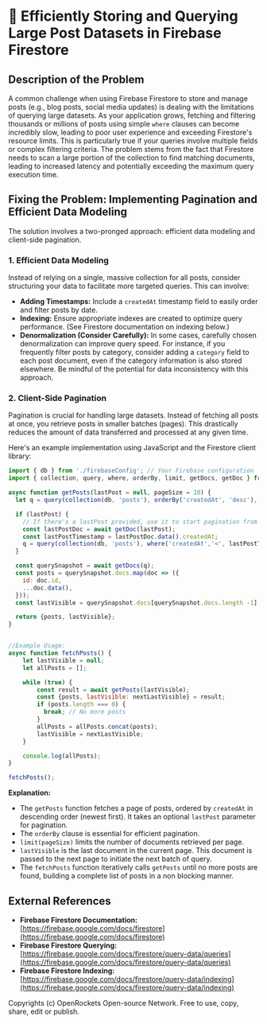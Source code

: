 # 🐞 Efficiently Storing and Querying Large Post Datasets in Firebase Firestore


## Description of the Problem

A common challenge when using Firebase Firestore to store and manage posts (e.g., blog posts, social media updates) is dealing with the limitations of querying large datasets.  As your application grows, fetching and filtering thousands or millions of posts using simple `where` clauses can become incredibly slow, leading to poor user experience and exceeding Firestore's resource limits.  This is particularly true if your queries involve multiple fields or complex filtering criteria.  The problem stems from the fact that Firestore needs to scan a large portion of the collection to find matching documents, leading to increased latency and potentially exceeding the maximum query execution time.


## Fixing the Problem: Implementing Pagination and Efficient Data Modeling

The solution involves a two-pronged approach: efficient data modeling and client-side pagination.

### 1. Efficient Data Modeling

Instead of relying on a single, massive collection for all posts, consider structuring your data to facilitate more targeted queries. This can involve:

* **Adding Timestamps:**  Include a `createdAt` timestamp field to easily order and filter posts by date.
* **Indexing:** Ensure appropriate indexes are created to optimize query performance.  (See Firestore documentation on indexing below.)
* **Denormalization (Consider Carefully):** In some cases, carefully chosen denormalization can improve query speed.  For instance, if you frequently filter posts by category, consider adding a `category` field to each post document, even if the category information is also stored elsewhere.  Be mindful of the potential for data inconsistency with this approach.

### 2. Client-Side Pagination

Pagination is crucial for handling large datasets. Instead of fetching all posts at once, you retrieve posts in smaller batches (pages).  This drastically reduces the amount of data transferred and processed at any given time.

Here's an example implementation using JavaScript and the Firestore client library:

```javascript
import { db } from './firebaseConfig'; // Your Firebase configuration
import { collection, query, where, orderBy, limit, getDocs, getDoc } from "firebase/firestore";

async function getPosts(lastPost = null, pageSize = 10) {
  let q = query(collection(db, 'posts'), orderBy('createdAt', 'desc'), limit(pageSize));

  if (lastPost) {
    // If there's a lastPost provided, use it to start pagination from the next one.
    const lastPostDoc = await getDoc(lastPost);
    const lastPostTimestamp = lastPostDoc.data().createdAt;
    q = query(collection(db, 'posts'), where('createdAt','<', lastPostTimestamp), orderBy('createdAt', 'desc'), limit(pageSize));
  }

  const querySnapshot = await getDocs(q);
  const posts = querySnapshot.docs.map(doc => ({
    id: doc.id,
    ...doc.data(),
  }));
  const lastVisible = querySnapshot.docs[querySnapshot.docs.length -1];

  return {posts, lastVisible};
}


//Example Usage:
async function fetchPosts() {
    let lastVisible = null;
    let allPosts = [];

    while (true) {
        const result = await getPosts(lastVisible);
        const {posts, lastVisible: nextLastVisible} = result;
        if (posts.length === 0) {
          break; // No more posts
        }
        allPosts = allPosts.concat(posts);
        lastVisible = nextLastVisible;
    }

    console.log(allPosts);
}

fetchPosts();
```

**Explanation:**

* The `getPosts` function fetches a page of posts, ordered by `createdAt` in descending order (newest first).  It takes an optional `lastPost` parameter for pagination.
* The `orderBy` clause is essential for efficient pagination.
* `limit(pageSize)` limits the number of documents retrieved per page.
* `lastVisible` is the last document in the current page. This document is passed to the next page to initiate the next batch of query.
*  The `fetchPosts` function iteratively calls `getPosts` until no more posts are found, building a complete list of posts in a non blocking manner.


## External References

* **Firebase Firestore Documentation:** [https://firebase.google.com/docs/firestore](https://firebase.google.com/docs/firestore)
* **Firebase Firestore Querying:** [https://firebase.google.com/docs/firestore/query-data/queries](https://firebase.google.com/docs/firestore/query-data/queries)
* **Firebase Firestore Indexing:** [https://firebase.google.com/docs/firestore/query-data/indexing](https://firebase.google.com/docs/firestore/query-data/indexing)



Copyrights (c) OpenRockets Open-source Network. Free to use, copy, share, edit or publish.

